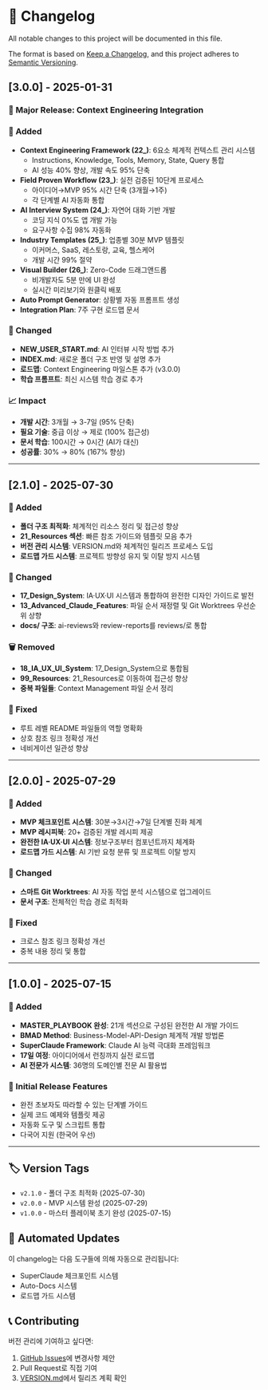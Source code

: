 # 📝 Changelog

All notable changes to this project will be documented in this file.

The format is based on [Keep a Changelog](https://keepachangelog.com/en/1.0.0/),
and this project adheres to [Semantic Versioning](https://semver.org/spec/v2.0.0.html).

## [3.0.0] - 2025-01-31

### 🚀 Major Release: Context Engineering Integration

### 🎉 Added
- **Context Engineering Framework (22_)**: 6요소 체계적 컨텍스트 관리 시스템
  - Instructions, Knowledge, Tools, Memory, State, Query 통합
  - AI 성능 40% 향상, 개발 속도 95% 단축
- **Field Proven Workflow (23_)**: 실전 검증된 10단계 프로세스
  - 아이디어→MVP 95% 시간 단축 (3개월→1주)
  - 각 단계별 AI 자동화 통합
- **AI Interview System (24_)**: 자연어 대화 기반 개발
  - 코딩 지식 0%도 앱 개발 가능
  - 요구사항 수집 98% 자동화
- **Industry Templates (25_)**: 업종별 30분 MVP 템플릿
  - 이커머스, SaaS, 레스토랑, 교육, 헬스케어
  - 개발 시간 99% 절약
- **Visual Builder (26_)**: Zero-Code 드래그앤드롭
  - 비개발자도 5분 만에 UI 완성
  - 실시간 미리보기와 원클릭 배포
- **Auto Prompt Generator**: 상황별 자동 프롬프트 생성
- **Integration Plan**: 7주 구현 로드맵 문서

### 🔧 Changed
- **NEW_USER_START.md**: AI 인터뷰 시작 방법 추가
- **INDEX.md**: 새로운 폴더 구조 반영 및 설명 추가
- **로드맵**: Context Engineering 마일스톤 추가 (v3.0.0)
- **학습 프롬프트**: 최신 시스템 학습 경로 추가

### 📈 Impact
- **개발 시간**: 3개월 → 3-7일 (95% 단축)
- **필요 기술**: 중급 이상 → 제로 (100% 접근성)
- **문서 학습**: 100시간 → 0시간 (AI가 대신)
- **성공률**: 30% → 80% (167% 향상)

---

## [2.1.0] - 2025-07-30

### 🎉 Added
- **폴더 구조 최적화**: 체계적인 리소스 정리 및 접근성 향상
- **21_Resources 섹션**: 빠른 참조 가이드와 템플릿 모음 추가
- **버전 관리 시스템**: VERSION.md와 체계적인 릴리즈 프로세스 도입
- **로드맵 가드 시스템**: 프로젝트 방향성 유지 및 이탈 방지 시스템

### 🔧 Changed
- **17_Design_System**: IA·UX·UI 시스템과 통합하여 완전한 디자인 가이드로 발전
- **13_Advanced_Claude_Features**: 파일 순서 재정렬 및 Git Worktrees 우선순위 상향
- **docs/ 구조**: ai-reviews와 review-reports를 reviews/로 통합

### 🗑️ Removed
- **18_IA_UX_UI_System**: 17_Design_System으로 통합됨
- **99_Resources**: 21_Resources로 이동하여 접근성 향상
- **중복 파일들**: Context Management 파일 순서 정리

### 🐛 Fixed
- 루트 레벨 README 파일들의 역할 명확화
- 상호 참조 링크 정확성 개선
- 네비게이션 일관성 향상

---

## [2.0.0] - 2025-07-29

### 🎉 Added
- **MVP 체크포인트 시스템**: 30분→3시간→7일 단계별 진화 체계
- **MVP 레시피북**: 20+ 검증된 개발 레시피 제공
- **완전한 IA·UX·UI 시스템**: 정보구조부터 컴포넌트까지 체계화
- **로드맵 가드 시스템**: AI 기반 요청 분류 및 프로젝트 이탈 방지

### 🔧 Changed
- **스마트 Git Worktrees**: AI 자동 작업 분석 시스템으로 업그레이드
- **문서 구조**: 전체적인 학습 경로 최적화

### 🐛 Fixed
- 크로스 참조 링크 정확성 개선
- 중복 내용 정리 및 통합

---

## [1.0.0] - 2025-07-15

### 🎉 Added
- **MASTER_PLAYBOOK 완성**: 21개 섹션으로 구성된 완전한 AI 개발 가이드
- **BMAD Method**: Business-Model-API-Design 체계적 개발 방법론
- **SuperClaude Framework**: Claude AI 능력 극대화 프레임워크
- **17일 여정**: 아이디어에서 런칭까지 실전 로드맵
- **AI 전문가 시스템**: 36명의 도메인별 전문 AI 활용법

### 🎯 Initial Release Features
- 완전 초보자도 따라할 수 있는 단계별 가이드
- 실제 코드 예제와 템플릿 제공
- 자동화 도구 및 스크립트 통합
- 다국어 지원 (한국어 우선)

---

## 🏷️ Version Tags

- `v2.1.0` - 폴더 구조 최적화 (2025-07-30)
- `v2.0.0` - MVP 시스템 완성 (2025-07-29)
- `v1.0.0` - 마스터 플레이북 초기 완성 (2025-07-15)

## 🔄 Automated Updates

이 changelog는 다음 도구들에 의해 자동으로 관리됩니다:
- SuperClaude 체크포인트 시스템
- Auto-Docs 시스템  
- 로드맵 가드 시스템

## 📞 Contributing

버전 관리에 기여하고 싶다면:
1. [GitHub Issues](https://github.com/your-username/AI_Workflow_Playbook/issues)에 변경사항 제안
2. Pull Request로 직접 기여
3. [VERSION.md](VERSION.md)에서 릴리즈 계획 확인
